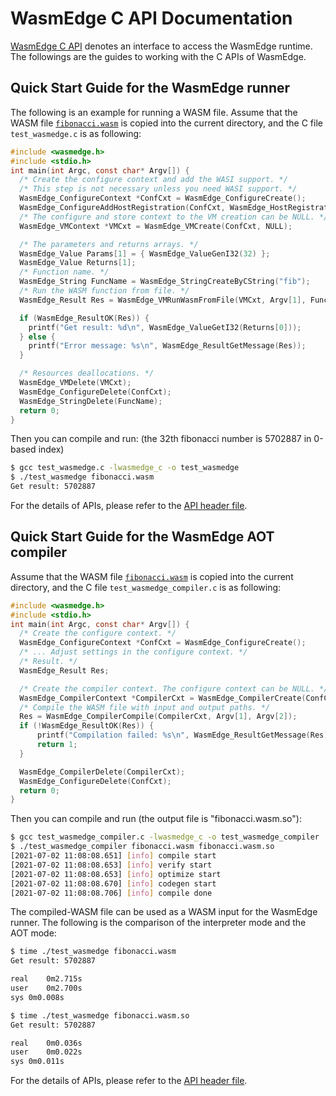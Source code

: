 # WasmEdge C API Documentation

[WasmEdge C API](../include/api/wasmedge.h.in) denotes an interface to access the WasmEdge runtime. The followings are the guides to working with the C APIs of WasmEdge.

## Quick Start Guide for the WasmEdge runner

The following is an example for running a WASM file.
Assume that the WASM file [`fibonacci.wasm`](../tools/wasmedge/examples/fibonacci.wasm) is copied into the current directory, and the C file `test_wasmedge.c` is as following:

```c
#include <wasmedge.h>
#include <stdio.h>
int main(int Argc, const char* Argv[]) {
  /* Create the configure context and add the WASI support. */
  /* This step is not necessary unless you need WASI support. */
  WasmEdge_ConfigureContext *ConfCxt = WasmEdge_ConfigureCreate();
  WasmEdge_ConfigureAddHostRegistration(ConfCxt, WasmEdge_HostRegistration_Wasi);
  /* The configure and store context to the VM creation can be NULL. */
  WasmEdge_VMContext *VMCxt = WasmEdge_VMCreate(ConfCxt, NULL);

  /* The parameters and returns arrays. */
  WasmEdge_Value Params[1] = { WasmEdge_ValueGenI32(32) };
  WasmEdge_Value Returns[1];
  /* Function name. */
  WasmEdge_String FuncName = WasmEdge_StringCreateByCString("fib");
  /* Run the WASM function from file. */
  WasmEdge_Result Res = WasmEdge_VMRunWasmFromFile(VMCxt, Argv[1], FuncName, Params, 1, Returns, 1);

  if (WasmEdge_ResultOK(Res)) {
    printf("Get result: %d\n", WasmEdge_ValueGetI32(Returns[0]));
  } else {
    printf("Error message: %s\n", WasmEdge_ResultGetMessage(Res));
  }

  /* Resources deallocations. */
  WasmEdge_VMDelete(VMCxt);
  WasmEdge_ConfigureDelete(ConfCxt);
  WasmEdge_StringDelete(FuncName);
  return 0;
}
```

Then you can compile and run: (the 32th fibonacci number is 5702887 in 0-based index)

```bash
$ gcc test_wasmedge.c -lwasmedge_c -o test_wasmedge
$ ./test_wasmedge fibonacci.wasm
Get result: 5702887
```

For the details of APIs, please refer to the [API header file](../include/api/wasmedge.h.in).

## Quick Start Guide for the WasmEdge AOT compiler

Assume that the WASM file [`fibonacci.wasm`](../tools/wasmedge/examples/fibonacci.wasm) is copied into the current directory, and the C file `test_wasmedge_compiler.c` is as following:

```c
#include <wasmedge.h>
#include <stdio.h>
int main(int Argc, const char* Argv[]) {
  /* Create the configure context. */
  WasmEdge_ConfigureContext *ConfCxt = WasmEdge_ConfigureCreate();
  /* ... Adjust settings in the configure context. */
  /* Result. */
  WasmEdge_Result Res;

  /* Create the compiler context. The configure context can be NULL. */
  WasmEdge_CompilerContext *CompilerCxt = WasmEdge_CompilerCreate(ConfCxt);
  /* Compile the WASM file with input and output paths. */
  Res = WasmEdge_CompilerCompile(CompilerCxt, Argv[1], Argv[2]);
  if (!WasmEdge_ResultOK(Res)) {
      printf("Compilation failed: %s\n", WasmEdge_ResultGetMessage(Res));
      return 1;
  }

  WasmEdge_CompilerDelete(CompilerCxt);
  WasmEdge_ConfigureDelete(ConfCxt);
  return 0;
}
```

Then you can compile and run (the output file is "fibonacci.wasm.so"):

```bash
$ gcc test_wasmedge_compiler.c -lwasmedge_c -o test_wasmedge_compiler
$ ./test_wasmedge_compiler fibonacci.wasm fibonacci.wasm.so
[2021-07-02 11:08:08.651] [info] compile start
[2021-07-02 11:08:08.653] [info] verify start
[2021-07-02 11:08:08.653] [info] optimize start
[2021-07-02 11:08:08.670] [info] codegen start
[2021-07-02 11:08:08.706] [info] compile done
```

The compiled-WASM file can be used as a WASM input for the WasmEdge runner.
The following is the comparison of the interpreter mode and the AOT mode:

```bash
$ time ./test_wasmedge fibonacci.wasm
Get result: 5702887

real	0m2.715s
user	0m2.700s
sys	0m0.008s

$ time ./test_wasmedge fibonacci.wasm.so
Get result: 5702887

real	0m0.036s
user	0m0.022s
sys	0m0.011s
```

For the details of APIs, please refer to the [API header file](../include/api/wasmedge.h.in).
